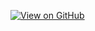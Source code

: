 [![View on GitHub](https://img.shields.io/badge/View_on-GitHub-181717?logo=github)](https://github.com/Silva-Clearmind/demo-repository)
